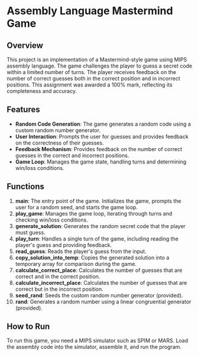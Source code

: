 # Assembly Language Mastermind Game

## Overview
This project is an implementation of a Mastermind-style game using MIPS assembly language. The game challenges the player to guess a secret code within a limited number of turns. The player receives feedback on the number of correct guesses both in the correct position and in incorrect positions. This assignment was awarded a 100% mark, reflecting its completeness and accuracy.

## Features
- **Random Code Generation**: The game generates a random code using a custom random number generator.
- **User Interaction**: Prompts the user for guesses and provides feedback on the correctness of their guesses.
- **Feedback Mechanism**: Provides feedback on the number of correct guesses in the correct and incorrect positions.
- **Game Loop**: Manages the game state, handling turns and determining win/loss conditions.

## Functions
1. **main**: The entry point of the game. Initializes the game, prompts the user for a random seed, and starts the game loop.
2. **play_game**: Manages the game loop, iterating through turns and checking win/loss conditions.
3. **generate_solution**: Generates the random secret code that the player must guess.
4. **play_turn**: Handles a single turn of the game, including reading the player's guess and providing feedback.
5. **read_guess**: Reads the player's guess from the input.
6. **copy_solution_into_temp**: Copies the generated solution into a temporary array for comparison during the game.
7. **calculate_correct_place**: Calculates the number of guesses that are correct and in the correct position.
8. **calculate_incorrect_place**: Calculates the number of guesses that are correct but in the incorrect position.
9. **seed_rand**: Seeds the custom random number generator (provided).
10. **rand**: Generates a random number using a linear congruential generator (provided).

## How to Run
To run this game, you need a MIPS simulator such as SPIM or MARS. Load the assembly code into the simulator, assemble it, and run the program.
